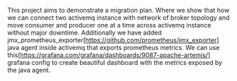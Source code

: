 This project aims to demonstrate a migration plan. Where we show that how we can connect two activemq instance with network of broker topology and move consumer and producer one at a time across activemq instance without major downtime.
Additionally we have added jmx_prometheus_exporter[https://github.com/prometheus/jmx_exporter] java agent inside activemq that exports prometheus metrics. We can use this[https://grafana.com/grafana/dashboards/9087-apache-artemis/] grafana config to create beautiful dashboard with the metrics exposed by the java agent.